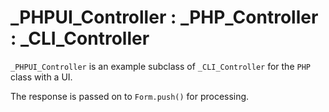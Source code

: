 # _PHPUI_Controller : _PHP_Controller : _CLI_Controller

`_PHPUI_Controller` is an example subclass of `_CLI_Controller` for the `PHP` class with a UI. 

The response is passed on to `Form.push()` for processing.